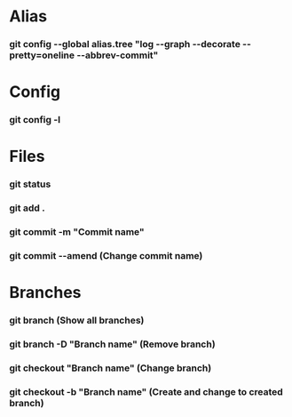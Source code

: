 # Alias

### git config --global alias.tree "log --graph --decorate --pretty=oneline --abbrev-commit"

# Config

### git config -l

# Files

### git status

### git add .

### git commit -m "Commit name"

### git commit --amend (Change commit name)

# Branches

### git branch (Show all branches)

### git branch -D "Branch name" (Remove branch)

### git checkout "Branch name" (Change branch)

### git checkout -b "Branch name" (Create and change to created branch)
